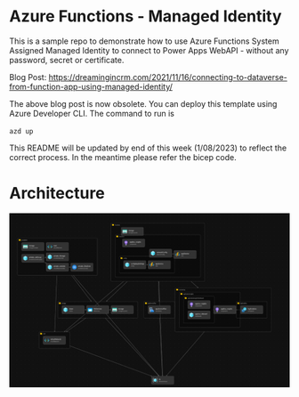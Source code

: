 # Azure Functions - Managed Identity

This is a sample repo to demonstrate how to use Azure Functions System Assigned Managed Identity to connect to Power Apps WebAPI - without any password, secret or certificate.

Blog Post: https://dreamingincrm.com/2021/11/16/connecting-to-dataverse-from-function-app-using-managed-identity/

The above blog post is now obsolete. You can deploy this template using Azure Developer CLI. The command to run is

`azd up`

This README will be updated by end of this week (1/08/2023) to reflect the correct process. In the meantime please refer the bicep code.

# Architecture

![Architecture](./images/architecture.png)